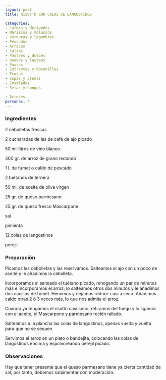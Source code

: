 ```yaml
---
layout: post
title: RISOTTO CON COLAS DE LANGOSTINOS

categories:
- Carnes y derivados
- Mariscos y moluscos
- Verduras y legumbres
- Pescados
- Arroces
- Salsas
- Postres y dulces
- Huevos y lacteos
- Pastas
- Entrantes y bocadillos
- Frutas
- Sopas y cremas
- Ensaladas
- Setas y hongos

- Arroces
personas: 4 
---
```


<h3>Ingredientes</h3>
2 cebolletas frescas

2 cucharadas de las de café de ajo picado

50 mililitros de vino blanco

400 gr. de arroz de grano redondo

1 l. de fumet o caldo de pescado

2 tuétanos de ternera

50 ml. de aceite de oliva virgen

25 gr. de queso parmesano

25 gr. de queso fresco Mascarpone

sal

pimienta

12 colas de langostinos

perejil

<h3>Preparación</h3>
Picamos las cebolletas y las reservamos. Salteamos el ajo con un poco de aceite y le añadimos la cebolleta.

Incorporamos al salteado el tuétano picado, rehogando un par de minutos más e incorporamos el arroz; lo salteamos otros dos minutos y le añadimos dos cacillos de fumet. Hervimos y dejamos reducir casi a seco. Añadimos caldo otras 2 ó 3 veces más, lo que nos admita el arroz.

Cuando ya tengamos el risotto casi seco, retiramos del fuego y lo ligamos con el aceite, el Mascarpone y parmesano recién rallado.

Salteamos a la plancha las colas de langostinos, apenas vuelta y vuelta para que no se sequen.

Servimos el arroz en un plato o bandejita, colocando las colas de langostinos encima y espolvoreando perejil picado.

<h3>Observaciones</h3>
Hay que tener presente que el queso parmesano tiene ya cierta cantidad de sal; por tanto, debemos salpimentar con moderación.

